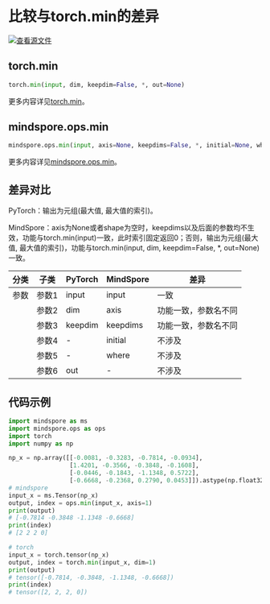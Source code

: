 # 比较与torch.min的差异

[![查看源文件](https://mindspore-website.obs.cn-north-4.myhuaweicloud.com/website-images/master/resource/_static/logo_source.png)](https://gitee.com/mindspore/docs/blob/master/docs/mindspore/source_zh_cn/note/api_mapping/pytorch_diff/min.md)

## torch.min

```python
torch.min(input, dim, keepdim=False, *, out=None)
```

更多内容详见[torch.min](https://pytorch.org/docs/1.8.1/torch.html#torch.min)。

## mindspore.ops.min

```python
mindspore.ops.min(input, axis=None, keepdims=False, *, initial=None, where=None)
```

更多内容详见[mindspore.ops.min](https://mindspore.cn/docs/zh-CN/master/api_python/ops/mindspore.ops.min.html)。

## 差异对比

PyTorch：输出为元组(最大值, 最大值的索引)。

MindSpore：axis为None或者shape为空时，keepdims以及后面的参数均不生效，功能与torch.min(input)一致，此时索引固定返回0；否则，输出为元组(最大值, 最大值的索引)，功能与torch.min(input, dim, keepdim=False, *, out=None)一致。

| 分类 | 子类 |PyTorch | MindSpore | 差异 |
| --- | --- | --- | --- |---|
|参数 | 参数1 | input | input | 一致 |
| | 参数2 | dim | axis | 功能一致，参数名不同|
| | 参数3 | keepdim    | keepdims     | 功能一致，参数名不同       |
| | 参数4 | -      |initial    | 不涉及        |
| | 参数5 |  -     |where    | 不涉及        |
| | 参数6 | out    | -         | 不涉及 |

## 代码示例

```python
import mindspore as ms
import mindspore.ops as ops
import torch
import numpy as np

np_x = np.array([[-0.0081, -0.3283, -0.7814, -0.0934],
                 [1.4201, -0.3566, -0.3848, -0.1608],
                 [-0.0446, -0.1843, -1.1348, 0.5722],
                 [-0.6668, -0.2368, 0.2790, 0.0453]]).astype(np.float32)
# mindspore
input_x = ms.Tensor(np_x)
output, index = ops.min(input_x, axis=1)
print(output)
# [-0.7814 -0.3848 -1.1348 -0.6668]
print(index)
# [2 2 2 0]

# torch
input_x = torch.tensor(np_x)
output, index = torch.min(input_x, dim=1)
print(output)
# tensor([-0.7814, -0.3848, -1.1348, -0.6668])
print(index)
# tensor([2, 2, 2, 0])
```
